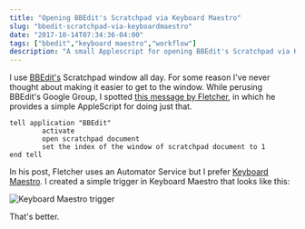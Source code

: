 ```yaml
---
title: "Opening BBEdit's Scratchpad via Keyboard Maestro"
slug: "bbedit-scratchpad-via-keyboardmaestro"
date: "2017-10-14T07:34:36-04:00"
tags: ["bbedit","keyboard maestro","workflow"]
description: "A small Applescript for opening BBEdit's Scratchpad via Keyboard Maestro"
---
```


I use [BBEdit's][1] Scratchpad window all day. For some reason I've never thought about making it easier to get to the window. While perusing BBEdit's Google Group, I spotted [this message by Fletcher][2], in which he provides a simple AppleScript for doing just that.

```
tell application "BBEdit" 
        activate 
        open scratchpad document 
        set the index of the window of scratchpad document to 1 
end tell 
```

In his post, Fletcher uses an Automator Service but I prefer [Keyboard Maestro][3]. I created a simple trigger in Keyboard Maestro that looks like this:


![Keyboard Maestro trigger](/img/2017/km-trigger.png)

That's better.

[1]: http://www.barebones.com/products/bbedit/index.html
[2]: https://groups.google.com/forum/?utm_source=digest&utm_medium=email#!topic/bbedit/Q-oNhAjdX6s
[3]: http://www.keyboardmaestro.com/main/